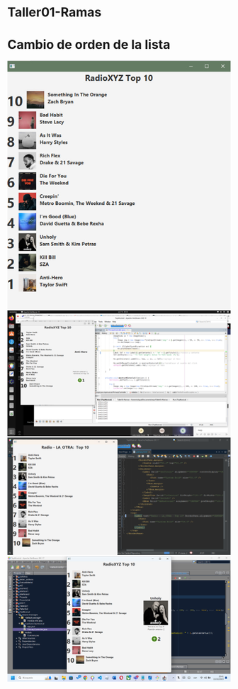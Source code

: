 
# Taller01-Ramas

# Cambio de orden de la lista
![Alt text](photo_2023-10-13_20-32-52.jpg)
![Alt Text](author-song-fix-position.png)
![Alt Text](CambioTaller1.png)
![Alt text](<Captura de pantalla (288).png>)

